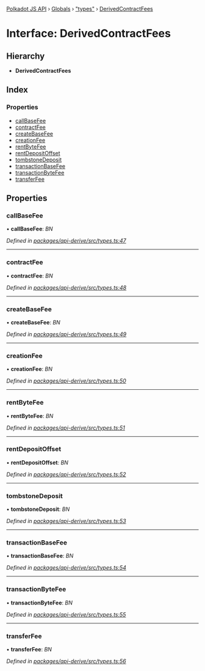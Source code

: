 [Polkadot JS API](../README.md) › [Globals](../globals.md) › ["types"](../modules/_types_.md) › [DerivedContractFees](_types_.derivedcontractfees.md)

# Interface: DerivedContractFees

## Hierarchy

* **DerivedContractFees**

## Index

### Properties

* [callBaseFee](_types_.derivedcontractfees.md#callbasefee)
* [contractFee](_types_.derivedcontractfees.md#contractfee)
* [createBaseFee](_types_.derivedcontractfees.md#createbasefee)
* [creationFee](_types_.derivedcontractfees.md#creationfee)
* [rentByteFee](_types_.derivedcontractfees.md#rentbytefee)
* [rentDepositOffset](_types_.derivedcontractfees.md#rentdepositoffset)
* [tombstoneDeposit](_types_.derivedcontractfees.md#tombstonedeposit)
* [transactionBaseFee](_types_.derivedcontractfees.md#transactionbasefee)
* [transactionByteFee](_types_.derivedcontractfees.md#transactionbytefee)
* [transferFee](_types_.derivedcontractfees.md#transferfee)

## Properties

###  callBaseFee

• **callBaseFee**: *BN*

*Defined in [packages/api-derive/src/types.ts:47](https://github.com/polkadot-js/api/blob/bd2e690261/packages/api-derive/src/types.ts#L47)*

___

###  contractFee

• **contractFee**: *BN*

*Defined in [packages/api-derive/src/types.ts:48](https://github.com/polkadot-js/api/blob/bd2e690261/packages/api-derive/src/types.ts#L48)*

___

###  createBaseFee

• **createBaseFee**: *BN*

*Defined in [packages/api-derive/src/types.ts:49](https://github.com/polkadot-js/api/blob/bd2e690261/packages/api-derive/src/types.ts#L49)*

___

###  creationFee

• **creationFee**: *BN*

*Defined in [packages/api-derive/src/types.ts:50](https://github.com/polkadot-js/api/blob/bd2e690261/packages/api-derive/src/types.ts#L50)*

___

###  rentByteFee

• **rentByteFee**: *BN*

*Defined in [packages/api-derive/src/types.ts:51](https://github.com/polkadot-js/api/blob/bd2e690261/packages/api-derive/src/types.ts#L51)*

___

###  rentDepositOffset

• **rentDepositOffset**: *BN*

*Defined in [packages/api-derive/src/types.ts:52](https://github.com/polkadot-js/api/blob/bd2e690261/packages/api-derive/src/types.ts#L52)*

___

###  tombstoneDeposit

• **tombstoneDeposit**: *BN*

*Defined in [packages/api-derive/src/types.ts:53](https://github.com/polkadot-js/api/blob/bd2e690261/packages/api-derive/src/types.ts#L53)*

___

###  transactionBaseFee

• **transactionBaseFee**: *BN*

*Defined in [packages/api-derive/src/types.ts:54](https://github.com/polkadot-js/api/blob/bd2e690261/packages/api-derive/src/types.ts#L54)*

___

###  transactionByteFee

• **transactionByteFee**: *BN*

*Defined in [packages/api-derive/src/types.ts:55](https://github.com/polkadot-js/api/blob/bd2e690261/packages/api-derive/src/types.ts#L55)*

___

###  transferFee

• **transferFee**: *BN*

*Defined in [packages/api-derive/src/types.ts:56](https://github.com/polkadot-js/api/blob/bd2e690261/packages/api-derive/src/types.ts#L56)*
